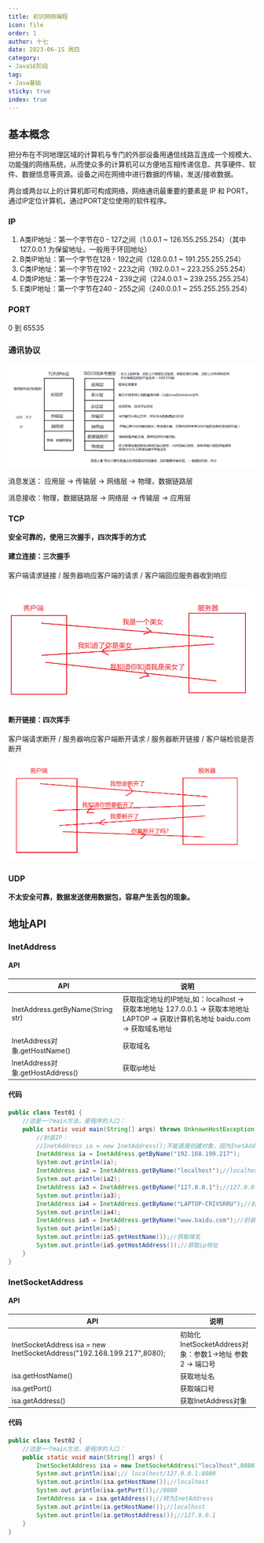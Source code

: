 ```yaml
---
title: 初识网络编程
icon: file
order: 1
author: 十七
date: 2023-06-15 周四
category:
- JavaSE阶段
tag:
- Java基础
sticky: true
index: true
---
```


## 基本概念

把分布在不同地理区域的计算机与专门的外部设备用通信线路互连成一个规模大、功能强的网络系统，从而使众多的计算机可以方便地互相传递信息、共享硬件、软件、数据信息等资源。设备之间在网络中进行数据的传输，发送/接收数据。

两台或两台以上的计算机即可构成网络，网络通讯最重要的要素是 IP 和 PORT，通过IP定位计算机，通过PORT定位使用的软件程序。

### IP

1.  A类IP地址：第一个字节在0 - 127之间（1.0.0.1 \~ 126.155.255.254）（其中127.0.0.1 为保留地址，一般用于环回地址）
2.  B类IP地址：第一个字节在128 - 192之间（128.0.0.1 \~ 191.255.255.254）
3.  C类IP地址：第一个字节在192 - 223之间（192.0.0.1 \~ 223.255.255.254）
4.  D类IP地址：第一个字节在224 - 239之间（224.0.0.1 \~ 239.255.255.254）
5.  E类IP地址：第一个字节在240 - 255之间（240.0.0.1 \~ 255.255.255.254）

### PORT

0 到 65535

### 通讯协议

![](./image/image_ZX6EWdtUCv.png)

消息发送： 应用层 → 传输层 → 网络层 → 物理，数据链路层

消息接收：物理，数据链路层 → 网络层 → 传输层 → 应用层

### TCP

**安全可靠的，使用三次握手，四次挥手的方式**


#### 建立连接：三次握手

客户端请求链接   /   服务器响应客户端的请求   /  客户端回应服务器收到响应

![](./image/image_UeyHZzBe1h.png)

#### 断开链接：四次挥手

客户端请求断开  / 服务器响应客户端断开请求  / 服务器断开链接  /  客户端检验是否断开

![](./image/image_9gvFDb3Vzb.png)

### UDP

**不太安全可靠，数据发送使用数据包，容易产生丢包的现象。**

## 地址API

### InetAddress

#### API

| API                               | 说明                                                                                                    |
| --------------------------------- | ----------------------------------------------------------------------------------------------------- |
| InetAddress.getByName(String str) | 获取指定地址的IP地址,如：localhost → 获取本地地址       127.0.0.1 → 获取本地地址       LAPTOP → 获取计算机名地址  baidu.com → 获取域名地址 |
| InetAddress对象.getHostName()       | 获取域名                                                                                                  |
| InetAddress对象.getHostAddress()    | 获取ip地址                                                                                                |

#### 代码

```java
public class Test01 {
    //这是一个main方法，是程序的入口：
    public static void main(String[] args) throws UnknownHostException, UnknownHostException {
        //封装IP：
        //InetAddress ia = new InetAddress();不能直接创建对象，因为InetAddress()被default修饰了。
        InetAddress ia = InetAddress.getByName("192.168.199.217");
        System.out.println(ia);
        InetAddress ia2 = InetAddress.getByName("localhost");//localhost指代的是本机的ip地址
        System.out.println(ia2);
        InetAddress ia3 = InetAddress.getByName("127.0.0.1");//127.0.0.1指代的是本机的ip地址
        System.out.println(ia3);
        InetAddress ia4 = InetAddress.getByName("LAPTOP-CRIVSRRU");//封装计算机名
        System.out.println(ia4);
        InetAddress ia5 = InetAddress.getByName("www.baidu.com");//封装域名
        System.out.println(ia5);
        System.out.println(ia5.getHostName());//获取域名
        System.out.println(ia5.getHostAddress());//获取ip地址
    }
}
```

### InetSocketAddress

#### API

| API                                                                    | 说明                                        |
| ---------------------------------------------------------------------- | ----------------------------------------- |
| InetSocketAddress isa = new InetSocketAddress("192.168.199.217",8080); | 初始化InetSocketAddress对象：参数1→地址   参数2 → 端口号 |
| isa.getHostName()                                                      | 获取地址名                                     |
| isa.getPort()                                                          | 获取端口号                                     |
| isa.getAddress()                                                       | 获取InetAddress对象                           |

#### 代码

```java
public class Test02 {
    //这是一个main方法，是程序的入口：
    public static void main(String[] args) {
        InetSocketAddress isa = new InetSocketAddress("localhost",8080);
        System.out.println(isa);// localhost/127.0.0.1:8080
        System.out.println(isa.getHostName());//localhost
        System.out.println(isa.getPort());//8080
        InetAddress ia = isa.getAddress();//转为InetAddress
        System.out.println(ia.getHostName());//localhost
        System.out.println(ia.getHostAddress());//127.0.0.1
    }
}
```